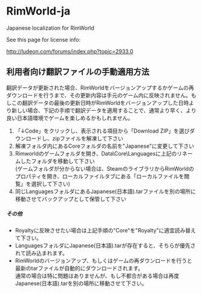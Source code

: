 # RimWorld-ja

Japanese localization for RimWorld

See this page for license info:

http://ludeon.com/forums/index.php?topic=2933.0

利用者向け翻訳ファイルの手動適用方法
---
翻訳データが更新された場合、RimWorldをバージョンアップするかゲームの再ダウンロードを行うまで、その更新内容は手元のゲーム内に反映されません。もしこの翻訳データの最後の更新日時がRimWorldをバージョンアップした日時より新しい場合、下記の手順で翻訳データを適用することで、通常より早く、より良い日本語環境でゲームを楽しめるかもしれません。
1. 「↓Code」をクリックし、表示される項目から「Download ZIP」を選びダウンロードし、zipファイルを解凍して下さい
1. 解凍フォルダ内にあるCoreフォルダの名前を"Japanese"に変更して下さい
1. Rimworldのゲームフォルダを開き、Data\Core\Languagesに上記のリネームしたフォルダを移動して下さい
<br>(ゲームフォルダが分からない場合は、SteamのライブラリからRimWorldのプロパティを開き、ローカルファイルタブにある「ローカルファイルを閲覧」を選択して下さい)
1. 同じLanguagesフォルダにあるJapanese(日本語).tarファイルを別の場所に移動させてバックアップとして保管して下さい
##### その他
- Royaltyに反映させたい場合は上記手順の"Core"を"Royalty"に適宜読み替えて下さい。
- LanguagesフォルダにJapanese(日本語).tarが存在すると、そちらが優先されて読み込まれます。
- RimWorldのバージョンアップ、もしくはゲームの再ダウンロードを行うと最新のtarファイルが自動的にダウンロードされます。
<br>通常の場合は特に問題はありませんが、もし不都合がある場合は再度Japanese(日本語).tarを別の場所に移動させて下さい。
